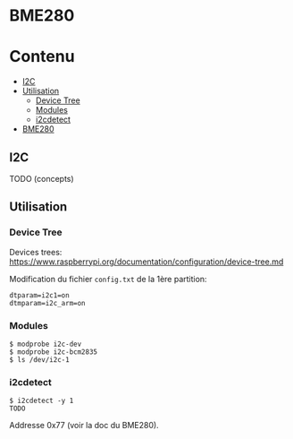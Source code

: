 # BME280

# Contenu

  * [I2C](#i2c)
  * [Utilisation](#utilisation)
    * [Device Tree](#dt)
    * [Modules](#modules)
    * [i2cdetect](#i2cdetect)
  * [BME280](#bme280)

## I2C

TODO (concepts)

## Utilisation

### Device Tree

Devices trees: https://www.raspberrypi.org/documentation/configuration/device-tree.md

Modification du fichier `config.txt` de la 1ère partition:

````
dtparam=i2c1=on
dtmparam=i2c_arm=on
````

### Modules

```` shell
$ modprobe i2c-dev
$ modprobe i2c-bcm2835
$ ls /dev/i2c-1
````

### i2cdetect

```` shell
$ i2cdetect -y 1
TODO
````

Addresse 0x77 (voir la doc du BME280).
